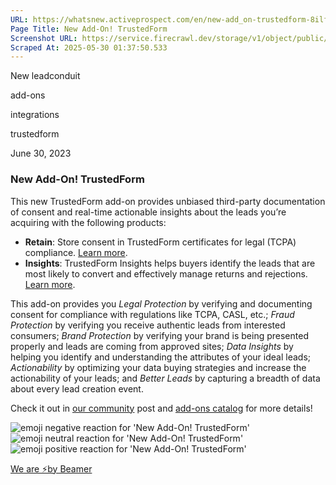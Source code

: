 ```yaml
---
URL: https://whatsnew.activeprospect.com/en/new-add_on-trustedform-8ilfNcxe
Page Title: New Add-On! TrustedForm
Screenshot URL: https://service.firecrawl.dev/storage/v1/object/public/media/screenshot-18047b83-268f-4adb-8b8f-54399758af71.png
Scraped At: 2025-05-30 01:37:50.533
---
```


New
leadconduit

add-ons

integrations

trustedform

June 30, 2023

### New Add-On! TrustedForm

This new TrustedForm add-on provides unbiased third-party documentation of consent and real-time actionable insights about the leads you’re acquiring with the following products:

- **Retain**: Store consent in TrustedForm certificates for legal (TCPA) compliance. [Learn more](https://community.activeprospect.com/posts/4986362-trustedform-retain-coming-soon).
- **Insights**: TrustedForm Insights helps buyers identify the leads that are most likely to convert and effectively manage returns and rejections. [Learn more](https://community.activeprospect.com/posts/4709758-trustedform-insights).

This add-on provides you _Legal Protection_ by verifying and documenting consent for compliance with regulations like TCPA, CASL, etc.; _Fraud Protection_ by verifying you receive authentic leads from interested consumers; _Brand Protection_ by verifying your brand is being presented properly and leads are coming from approved sites; _Data Insights_ by helping you identify and understanding the attributes of your ideal leads; _Actionability_ by optimizing your data buying strategies and increase the actionability of your leads; and _Better Leads_ by capturing a breadth of data about every lead creation event.

Check it out in [our community](https://community.activeprospect.com/posts/5098468) post and [add-ons catalog](https://activeprospect.com/add-on-services/trustedform/trustedform/) for more details!

![emoji negative reaction for 'New Add-On! TrustedForm'](https://app.getbeamer.com/images/emojiNeg.svg)![emoji neutral reaction for 'New Add-On! TrustedForm'](https://app.getbeamer.com/images/emojiNeut.svg)![emoji positive reaction for 'New Add-On! TrustedForm'](https://app.getbeamer.com/images/emojiPos.svg)

[We are ⚡by Beamer](https://www.getbeamer.com/?ref=watermark_MErKJCnu12412_public&company=ActiveProspect&watermarkRef=powered&utm_term=MErKJCnu12412&utm_content=ActiveProspect&utm_source=standalone&utm_medium=footer&utm_campaign=powered)
